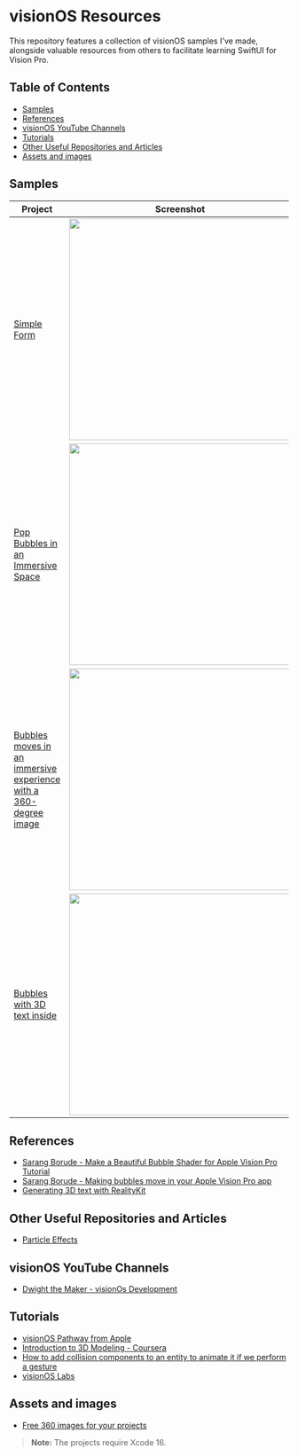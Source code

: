 
# visionOS Resources

This repository features a collection of visionOS samples I've made, alongside valuable resources from others to facilitate learning SwiftUI for Vision Pro.

## Table of Contents
- [Samples](#samples)
- [References](#references)
- [visionOS YouTube Channels]([#visionOSYouTubeChannels](#visionos-youtube-channels))
- [Tutorials](#tutorials)
- [Other Useful Repositories and Articles](#visionos-youtube-channels)
- [Assets and images](#assets-and-images)

## Samples

| Project                                                         | Screenshot                                                                                             |
|-----------------------------------------------------------------|-------------------------------------------------------------------------------------------------------|
| [Simple Form](https://github.com/silvinaroldan/BirthDateForm/tree/main) | <img src="https://github.com/user-attachments/assets/c42f5f00-602b-45a5-b44c-7892741d616f"  width="400">   
| [Pop Bubbles in an Immersive Space](https://github.com/silvinaroldan/Bubbles/tree/main) | <img src="https://github.com/user-attachments/assets/1e7301a8-dc53-4e46-b3a9-330c6f1d79ee" width="400"> |
| [Bubbles moves in an immersive experience with a 360-degree image](https://github.com/silvinaroldan/BubblesMovesSmoothly/tree/main) |<img src="https://github.com/user-attachments/assets/e165eb27-cb52-4095-a848-998be563a82a"  width="400"> |        |
| [Bubbles with 3D text inside](https://github.com/silvinaroldan/BubblesMovesSmoothly/tree/main) |<img src="https://github.com/user-attachments/assets/ba299844-9cd4-4e3c-9f6b-26c578f4acc4"  width="400"> |   



## References
- [Sarang Borude - Make a Beautiful Bubble Shader for Apple Vision Pro Tutorial](https://www.youtube.com/watch?v=zk1u4nguamY)
- [Sarang Borude - Making bubbles move in your Apple Vision Pro app](https://www.youtube.com/watch?v=GVC6X6aQ9kM)
- [Generating 3D text with RealityKit](https://coledennis.medium.com/tutorial-generating-3d-text-with-realitykit-in-a-swiftui-app-fa2a50403012)

## Other Useful Repositories and Articles
- [Particle Effects](https://getstream.io/blog/visionos-particle-effects/)

## visionOS YouTube Channels
- [Dwight the Maker - visionOs Development](https://www.youtube.com/watch?v=iPgeybXjh7I&list=PLZzMtchyTKdOl0YGpeUmFiRSA6JNOO92Z)

## Tutorials
- [visionOS Pathway from Apple](https://developer.apple.com/visionos/pathway/)
- [Introduction to 3D Modeling - Coursera](https://www.coursera.org/learn/introduction-to-3d-modeling/)
- [How to add collision components to an entity to animate it if we perform a gesture](https://developer.apple.com/videos/play/wwdc2023/10203)
- [visionOS Labs](https://vrhermit.com/canvatorium-visio/)

## Assets and images
- [Free 360 images for your projects](https://www.freepik.com/search?format=search&last_filter=query&last_value=360+panorama+images&query=360+panorama+images)

> **Note:** The projects require Xcode 16.
